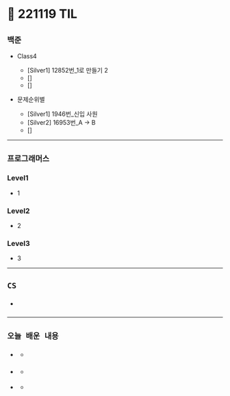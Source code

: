 # 🚩 221119 TIL

## **`백준`**

- Class4

  - [Silver1] 12852번\_1로 만들기 2
  - []
  - []

- 문제순위별
  - [Silver1] 1946번\_신입 사원
  - [Silver2] 16953번\_A -> B
  - []

---

## **`프로그래머스`**

### Level1

- 1

### Level2

- 2

### Level3

- 3

---

## **`CS`**

- ###

---

## **`오늘 배운 내용`**

- ###
  -
- ###
  -
- ####
  -
